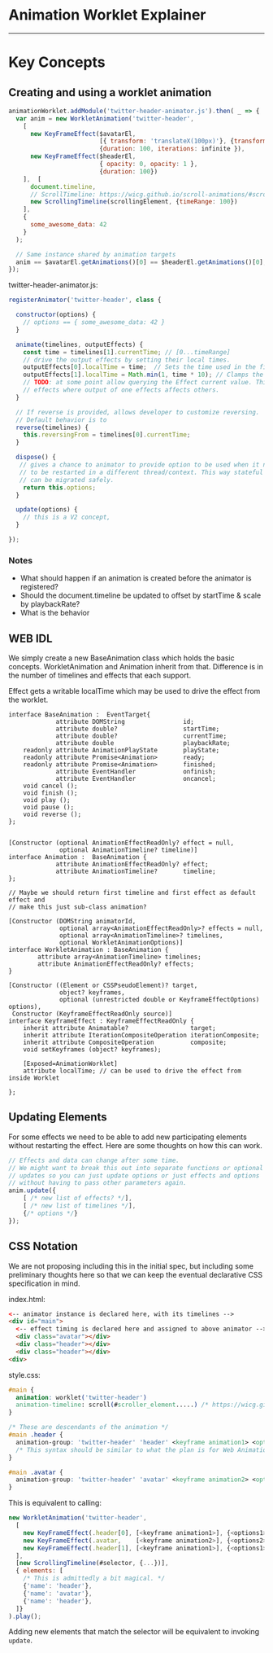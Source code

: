 # Animation Worklet Explainer
---

# Key Concepts

## Creating and using a worklet animation

```js
animationWorklet.addModule('twitter-header-animator.js').then( _ => {
  var anim = new WorkletAnimation('twitter-header',
    [
      new KeyFrameEffect($avatarEl,
                         [{ transform: 'translateX(100px)'}, {transform: 'translateX(0px)'}],
                         {duration: 100, iterations: infinite }),
      new KeyFrameEffect($headerEl,
                         { opacity: 0, opacity: 1 },
                         {duration: 100})
    ],	[
      document.timeline,
      // ScrollTimeline: https://wicg.github.io/scroll-animations/#scroll-timelines
      new ScrollingTimeline(scrollingElement, {timeRange: 100})
    ],
    {
      some_awesome_data: 42
    }
  );

  // Same instance shared by animation targets
  anim == $avatarEl.getAnimations()[0] == $headerEl.getAnimations()[0];
});

```

twitter-header-animator.js:
```js
registerAnimator('twitter-header', class {

  constructor(options) {
    // options == { some_awesome_data: 42 }
  }

  animate(timelines, outputEffects) {
    const time = timelines[1].currentTime; // [0...timeRange]
    // drive the output effects by setting their local times.
    outputEffects[0].localTime = time;  // Sets the time used in the first output effect.
    outputEffects[1].localTime = Math.min(1, time * 10); // Clamps the input time range.
    // TODO: at some point allow querying the Effect current value. This is needed for
    // effects where output of one effects affects others.
  }

  // If reverse is provided, allows developer to customize reversing.
  // Default behavior is to
  reverse(timelines) {
    this.reversingFrom = timelines[0].currentTime;
  }

  dispose() {
   // gives a chance to animator to provide option to be used when it needs
   // to be restarted in a different thread/context. This way stateful animations
   // can be migrated safely.
    return this.options;
  }

  update(options) {
    // this is a V2 concept,
  }

});

```


### Notes

 * What should happen if an animation is created before the animator is registered?
 * Should the document.timeline be updated to offset by startTime & scale by playbackRate?
 * What is the behavior

## WEB IDL

We simply create a new BaseAnimation class which holds the basic concepts.
WorkletAnimation and Animation inherit from that. Difference is in the number of
timelines and effects that each support.

Effect gets a writable localTime which may be used to drive the effect from
the worklet.

```webidl
interface BaseAnimation :  EventTarget{
             attribute DOMString                id;
             attribute double?                  startTime;
             attribute double?                  currentTime;
             attribute double                   playbackRate;
    readonly attribute AnimationPlayState       playState;
    readonly attribute Promise<Animation>       ready;
    readonly attribute Promise<Animation>       finished;
             attribute EventHandler             onfinish;
             attribute EventHandler             oncancel;
    void cancel ();
    void finish ();
    void play ();
    void pause ();
    void reverse ();
};


[Constructor (optional AnimationEffectReadOnly? effect = null,
              optional AnimationTimeline? timeline)]
interface Animation :  BaseAnimation {
             attribute AnimationEffectReadOnly? effect;
             attribute AnimationTimeline?       timeline;
};

// Maybe we should return first timeline and first effect as default effect and
// make this just sub-class animation?

[Constructor (DOMString animatorId,
              optional array<AnimationEffectReadOnly>? effects = null,
              optional array<AnimationTimeline>? timelines,
              optional WorkletAnimationOptions)]
interface WorkletAnimation : BaseAnimation {
        attribute array<AnimationTimeline> timelines;
        attribute AnimationEffectReadOnly? effects;
}

[Constructor ((Element or CSSPseudoElement)? target,
              object? keyframes,
              optional (unrestricted double or KeyframeEffectOptions) options),
 Constructor (KeyframeEffectReadOnly source)]
interface KeyframeEffect : KeyframeEffectReadOnly {
    inherit attribute Animatable?                 target;
    inherit attribute IterationCompositeOperation iterationComposite;
    inherit attribute CompositeOperation          composite;
    void setKeyframes (object? keyframes);

    [Exposed=AnimationWorklet]
    attribute localTime; // can be used to drive the effect from inside Worklet

};

```


## Updating Elements

For some effects we need to be able to add new participating elements without
restarting the effect. Here are some thoughts on how this can work.

```js
// Effects and data can change after some time.
// We might want to break this out into separate functions or optional
// updates so you can just update options or just effects and options
// without having to pass other parameters again.
anim.update({
    [ /* new list of effects? */],
    [ /* new list of timelines */],
    {/* options */}
});
```

## CSS Notation

We are not proposing including this in the initial spec, but including some
preliminary thoughts here so that we can keep the eventual declarative CSS
specification in mind.

index.html:
```html
<-- animator instance is declared here, with its timelines -->
<div id="main">
  <-- effect timing is declared here and assigned to above animator -->
  <div class="avatar"></div>
  <div class="header"></div>
  <div class="header"></div>
<div>
```

style.css:
```css
#main {
  animation: worklet('twitter-header')
  animation-timeline: scroll(#scroller_element.....) /* https://wicg.github.io/scroll-animations/#animation-timeline */
}

/* These are descendants of the animation */
#main .header {
  animation-group: 'twitter-header' 'header' <keyframe animation1> <options1> #...
  /* This syntax should be similar to what the plan is for Web Animation Group Effects */
}

#main .avatar {
  animation-group: 'twitter-header' 'avatar' <keyframe animation2> <options2> #...
}
```

This is equivalent to calling:

```js
new WorkletAnimation('twitter-header',
  [
    new KeyFrameEffect(.header[0], [<keyframe animation1>], {<options1>}),
    new KeyFrameEffect(.avatar,    [<keyframe animation2>], {<options2>}),
    new KeyFrameEffect(.header[1], [<keyframe animation1>], {<options1>}),
  ],
  [new ScrollingTimeline(#selector, {...})],
  { elements: [
    /* This is admittedly a bit magical. */
    {'name': 'header'},
    {'name': 'avatar'},
    {'name': 'header'},
  ]}
).play();

```

Adding new elements that match the selector will be
equivalent to invoking `update`.
